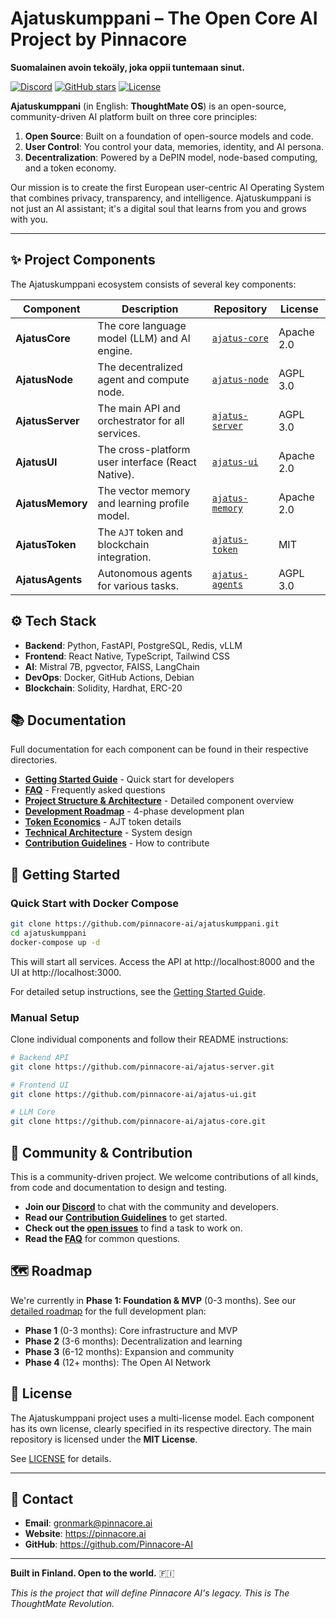 # Ajatuskumppani – The Open Core AI Project by Pinnacore

**Suomalainen avoin tekoäly, joka oppii tuntemaan sinut.**

[![Discord](https://img.shields.io/discord/YOUR_DISCORD_ID?label=Discord&logo=discord)](https://discord.gg/YOUR_INVITE_LINK) 
[![GitHub stars](https://img.shields.io/github/stars/pinnacore-ai/ajatuskumppani?style=social)](https://github.com/pinnacore-ai/ajatuskumppani/stargazers)
[![License](https://img.shields.io/badge/License-MIT-blue.svg)](LICENSE)

**Ajatuskumppani** (in English: **ThoughtMate OS**) is an open-source, community-driven AI platform built on three core principles:

1.  **Open Source**: Built on a foundation of open-source models and code.
2.  **User Control**: You control your data, memories, identity, and AI persona.
3.  **Decentralization**: Powered by a DePIN model, node-based computing, and a token economy.

Our mission is to create the first European user-centric AI Operating System that combines privacy, transparency, and intelligence. Ajatuskumppani is not just an AI assistant; it's a digital soul that learns from you and grows with you.

---

## ✨ Project Components

The Ajatuskumppani ecosystem consists of several key components:

| Component | Description | Repository | License |
|---|---|---|------|
| **AjatusCore** | The core language model (LLM) and AI engine. | [`ajatus-core`](https://github.com/Pinnacore-AI/ajatus-core) | Apache 2.0 |
| **AjatusNode** | The decentralized agent and compute node. | [`ajatus-node`](https://github.com/Pinnacore-AI/ajatus-node) | AGPL 3.0 |
| **AjatusServer** | The main API and orchestrator for all services. | [`ajatus-server`](https://github.com/Pinnacore-AI/ajatus-server) | AGPL 3.0 |
| **AjatusUI** | The cross-platform user interface (React Native). | [`ajatus-ui`](https://github.com/Pinnacore-AI/ajatus-ui) | Apache 2.0 |
| **AjatusMemory** | The vector memory and learning profile model. | [`ajatus-memory`](https://github.com/Pinnacore-AI/ajatus-memory) | Apache 2.0 |
| **AjatusToken** | The `AJT` token and blockchain integration. | [`ajatus-token`](https://github.com/Pinnacore-AI/ajatus-token) | MIT |
| **AjatusAgents** | Autonomous agents for various tasks. | [`ajatus-agents`](https://github.com/Pinnacore-AI/ajatus-agents) | AGPL 3.0 |

## ⚙️ Tech Stack

- **Backend**: Python, FastAPI, PostgreSQL, Redis, vLLM
- **Frontend**: React Native, TypeScript, Tailwind CSS
- **AI**: Mistral 7B, pgvector, FAISS, LangChain
- **DevOps**: Docker, GitHub Actions, Debian
- **Blockchain**: Solidity, Hardhat, ERC-20

## 📚 Documentation

Full documentation for each component can be found in their respective directories. 

- [**Getting Started Guide**](GETTING_STARTED.md) - Quick start for developers
- [**FAQ**](FAQ.md) - Frequently asked questions
- [**Project Structure & Architecture**](PROJECT_STRUCTURE.md) - Detailed component overview
- [**Development Roadmap**](ROADMAP.md) - 4-phase development plan
- [**Token Economics**](docs/TOKEN_ECONOMICS.md) - AJT token details
- [**Technical Architecture**](docs/architecture/TECHNICAL_ARCHITECTURE.md) - System design
- [**Contribution Guidelines**](CONTRIBUTING.md) - How to contribute

## 🚀 Getting Started

### Quick Start with Docker Compose

```bash
git clone https://github.com/pinnacore-ai/ajatuskumppani.git
cd ajatuskumppani
docker-compose up -d
```

This will start all services. Access the API at http://localhost:8000 and the UI at http://localhost:3000.

For detailed setup instructions, see the [Getting Started Guide](GETTING_STARTED.md).

### Manual Setup

Clone individual components and follow their README instructions:

```bash
# Backend API
git clone https://github.com/pinnacore-ai/ajatus-server.git

# Frontend UI
git clone https://github.com/pinnacore-ai/ajatus-ui.git

# LLM Core
git clone https://github.com/pinnacore-ai/ajatus-core.git
```

## 🤝 Community & Contribution

This is a community-driven project. We welcome contributions of all kinds, from code and documentation to design and testing.

- **Join our [Discord](https://discord.gg/YOUR_INVITE_LINK)** to chat with the community and developers.
- **Read our [Contribution Guidelines](CONTRIBUTING.md)** to get started.
- **Check out the [open issues](https://github.com/Pinnacore-AI/ajatuskumppani/issues)** to find a task to work on.
- **Read the [FAQ](FAQ.md)** for common questions.

## 🗺️ Roadmap

We're currently in **Phase 1: Foundation & MVP** (0-3 months). See our [detailed roadmap](ROADMAP.md) for the full development plan:

- **Phase 1** (0-3 months): Core infrastructure and MVP
- **Phase 2** (3-6 months): Decentralization and learning
- **Phase 3** (6-12 months): Expansion and community
- **Phase 4** (12+ months): The Open AI Network

## 📄 License

The Ajatuskumppani project uses a multi-license model. Each component has its own license, clearly specified in its respective directory. The main repository is licensed under the **MIT License**.

See [LICENSE](LICENSE) for details.

---

## 📧 Contact

- **Email**: gronmark@pinnacore.ai
- **Website**: https://pinnacore.ai
- **GitHub**: https://github.com/Pinnacore-AI

---

**Built in Finland. Open to the world.** 🇫🇮

*This is the project that will define Pinnacore AI's legacy. This is The ThoughtMate Revolution.*

